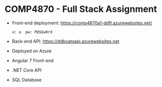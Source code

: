 # COMP4870 - Full Stack Assignment

  - Front-end deployment: https://comp4870a1-ddfl.azurewebsites.net/
    ```
    u: a  pw: P@$$w0rd
    ```
  - Back-end API: https://ddboatsapi.azurewebsites.net
  
  
  - Deployed on Azure
  - Angular 7 Front-end
  - .NET Core API
  - SQL Database

